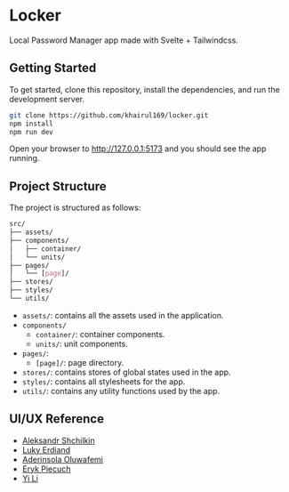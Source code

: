 # Locker

Local Password Manager app made with Svelte + Tailwindcss.

## Getting Started

To get started, clone this repository, install the dependencies, and run the development server.

```bash
git clone https://github.com/khairul169/locker.git
npm install
npm run dev
```

Open your browser to http://127.0.0.1:5173 and you should see the app running.

## Project Structure

The project is structured as follows:

```css
src/
├── assets/
├── components/
│   ├── container/
│   └── units/
├── pages/
│   └── [page]/
├── stores/
├── styles/
└── utils/
```

- `assets/`: contains all the assets used in the application.
- `components/`
  - `container/`: container components.
  - `units/`: unit components.
- `pages/`:
  - `[page]/`: page directory.
- `stores/`: contains stores of global states used in the app.
- `styles/`: contains all stylesheets for the app.
- `utils/`: contains any utility functions used by the app.

## UI/UX Reference

- [Aleksandr Shchilkin](https://dribbble.com/shots/17658934-Password-Manager-Concept-Day-1)
- [Luky Erdiand](https://dribbble.com/shots/15268550-Google-Password-Manager-Mobile-app)
- [Aderinsola Oluwafemi](https://dribbble.com/shots/16494767-Account-Manager-Exploration)
- [Eryk Piecuch](https://dribbble.com/shots/5900275-Password-Manager-App-Generate-Password-Settings)
- [Yi Li](https://dribbble.com/shots/6278111-Password-manager-app)

